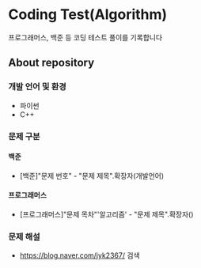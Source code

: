 # Coding Test(Algorithm)
프로그래머스, 백준 등 코딩 테스트 풀이를 기록합니다



## About repository
### 개발 언어 및 환경
- 파이썬
- C++

### 문제 구분
#### 백준
- [백준]"문제 번호" - "문제 제목".확장자(개발언어)
#### 프로그래머스
- [프로그래머스]"문제 목차"'알고리즘' - "문제 제목".확장자()

### 문제 해설

- https://blog.naver.com/jyk2367/ 검색
